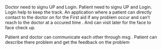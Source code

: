 Doctor need to signu UP and Login.
Patient need to signu UP and Login. 
Login help to keep the track.
An application where a patient can directly contact to the doctor on for the First aid if any problem occur and can’t reach to the doctor at a occured time . And can visit later for the face to face check up.

Patient and doctor can communicate each other through msg .
Patient can describe there problem and get the feedback on the problem
